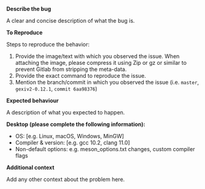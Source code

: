 **Describe the bug**

A clear and concise description of what the bug is.

**To Reproduce**

Steps to reproduce the behavior:

1. Provide the image/text with which you observed the issue.
   When attaching the image, please compress it using
   Zip or gz or similar to prevent Gitlab from stripping the meta-data.
2. Provide the exact command to reproduce the issue.
3. Mention the branch/commit in which you observed the issue (i.e. 
   `master`, `gexiv2-0.12.1`, `commit 6aa98376`)

**Expected behaviour**

A description of what you expected to happen.

**Desktop (please complete the following information):**

 - OS: [e.g. Linux, macOS, Windows, MinGW]
 - Compiler & version: [e.g. gcc 10.2, clang 11.0]
 - Non-default options: e.g. meson_options.txt changes, custom compiler flags

**Additional context**

Add any other context about the problem here.
